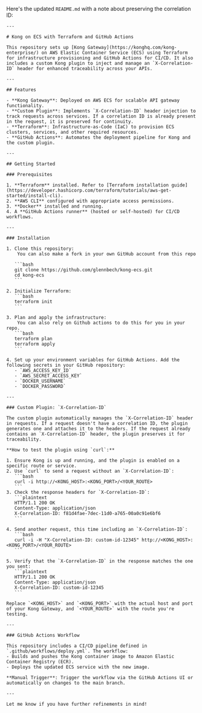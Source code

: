 Here's the updated `README.md` with a note about preserving the correlation ID:

    ---
    
    # Kong on ECS with Terraform and GitHub Actions
    
    This repository sets up [Kong Gateway](https://konghq.com/kong-enterprise/) on AWS Elastic Container Service (ECS) using Terraform for infrastructure provisioning and GitHub Actions for CI/CD. It also includes a custom Kong plugin to inject and manage an `X-Correlation-ID` header for enhanced traceability across your APIs.
    
    ---
    
    ## Features
    
    - **Kong Gateway**: Deployed on AWS ECS for scalable API gateway functionality.
    - **Custom Plugin**: Implements `X-Correlation-ID` header injection to track requests across services. If a correlation ID is already present in the request, it is preserved for continuity.
    - **Terraform**: Infrastructure-as-Code (IaC) to provision ECS clusters, services, and other required resources.
    - **GitHub Actions**: Automates the deployment pipeline for Kong and the custom plugin.
    
    ---
    
    ## Getting Started
    
    ### Prerequisites
    
    1. **Terraform** installed. Refer to [Terraform installation guide](https://developer.hashicorp.com/terraform/tutorials/aws-get-started/install-cli).
    2. **AWS CLI** configured with appropriate access permissions.
    3. **Docker** installed and running.
    4. A **GitHub Actions runner** (hosted or self-hosted) for CI/CD workflows.
    
    ---
    
    ### Installation
    
    1. Clone this repository:
        You can also make a fork in your own GitHub account from this repo
        
       ```bash
       git clone https://github.com/glennbech/kong-ecs.git
       cd kong-ecs
       ```
    
    2. Initialize Terraform:
       ```bash
       terraform init
       ```
    
    3. Plan and apply the infrastructure:
        You can also rely on Github actions to do this for you in your repo.
       ```bash
       terraform plan
       terraform apply
       ```
    
    4. Set up your environment variables for GitHub Actions. Add the following secrets in your GitHub repository:
       - `AWS_ACCESS_KEY_ID`
       - `AWS_SECRET_ACCESS_KEY`
       - `DOCKER_USERNAME`
       - `DOCKER_PASSWORD`
    
    ---
    
    ### Custom Plugin: `X-Correlation-ID`
    
    The custom plugin automatically manages the `X-Correlation-ID` header in requests. If a request doesn't have a correlation ID, the plugin generates one and attaches it to the headers. If the request already contains an `X-Correlation-ID` header, the plugin preserves it for traceability.
    
    **How to test the plugin using `curl`:**
    
    1. Ensure Kong is up and running, and the plugin is enabled on a specific route or service.
    2. Use `curl` to send a request without an `X-Correlation-ID`:
       ```bash
       curl -i http://<KONG_HOST>:<KONG_PORT>/<YOUR_ROUTE>
       ```
    3. Check the response headers for `X-Correlation-ID`:
       ```plaintext
       HTTP/1.1 200 OK
       Content-Type: application/json
       X-Correlation-ID: f81d4fae-7dec-11d0-a765-00a0c91e6bf6
       ```
    
    4. Send another request, this time including an `X-Correlation-ID`:
       ```bash
       curl -i -H "X-Correlation-ID: custom-id-12345" http://<KONG_HOST>:<KONG_PORT>/<YOUR_ROUTE>
       ```
    
    5. Verify that the `X-Correlation-ID` in the response matches the one you sent:
       ```plaintext
       HTTP/1.1 200 OK
       Content-Type: application/json
       X-Correlation-ID: custom-id-12345
       ```
    
    Replace `<KONG_HOST>` and `<KONG_PORT>` with the actual host and port of your Kong Gateway, and `<YOUR_ROUTE>` with the route you're testing.
    
    ---
    
    ### GitHub Actions Workflow
    
    This repository includes a CI/CD pipeline defined in `.github/workflows/deploy.yml`. The workflow:
    - Builds and pushes the Kong container image to Amazon Elastic Container Registry (ECR).
    - Deploys the updated ECS service with the new image.
    
    **Manual Trigger**: Trigger the workflow via the GitHub Actions UI or automatically on changes to the main branch.
    
    ---
    
    Let me know if you have further refinements in mind!